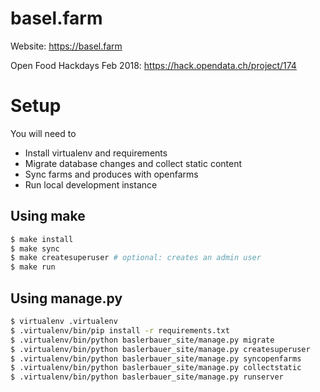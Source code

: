 # basel.farm
Website: https://basel.farm

Open Food Hackdays Feb 2018: https://hack.opendata.ch/project/174

# Setup
You will need to
* Install virtualenv and requirements
* Migrate database changes and collect static content
* Sync farms and produces with openfarms
* Run local development instance

## Using make
```bash
$ make install
$ make sync
$ make createsuperuser # optional: creates an admin user
$ make run
```

## Using manage.py
```bash
$ virtualenv .virtualenv
$ .virtualenv/bin/pip install -r requirements.txt
$ .virtualenv/bin/python baslerbauer_site/manage.py migrate
$ .virtualenv/bin/python baslerbauer_site/manage.py createsuperuser
$ .virtualenv/bin/python baslerbauer_site/manage.py syncopenfarms
$ .virtualenv/bin/python baslerbauer_site/manage.py collectstatic
$ .virtualenv/bin/python baslerbauer_site/manage.py runserver
```
